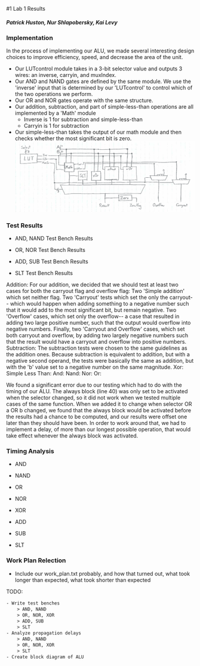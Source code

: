 #1 Lab 1 Results
##### Patrick Huston, Nur Shlapobersky, Kai Levy

### Implementation

In the process of implementing our ALU, we made several interesting design choices to improve efficiency, speed, and decrease the area of the unit.

- Our LUTcontrol module takes in a 3-bit selector value and outputs 3 wires: an inverse, carryin, and muxIndex.
- Our AND and NAND gates are defined by the same module. We use the 'inverse' input that is determined by our 'LUTcontrol' to control which of the two operations we perform.
- Our OR and NOR gates operate with the same structure.
- Our addition, subtraction, and part of simple-less-than operations are all implemented by a 'Math' module
	- Inverse is 1 for subtraction and simple-less-than
	- Carryin is 1 for subtraction
- Our simple-less-than takes the output of our math module and then checks whether the most significant bit is zero.
![A block diagram of our ALU's main components](ALUDiagram.png)

### Test Results

- AND, NAND Test Bench Results

- OR, NOR Test Bench Results

- ADD, SUB Test Bench Results

- SLT Test Bench Results

Addition: For our addition, we decided that we should test at least two cases for both the carryout flag and overflow flag: Two 'Simple addition' which set neither flag. Two 'Carryout' tests which set the only the carryout-- which would happen when adding something to a negative number such that it would add to the most significant bit, but remain negative. Two 'Overflow' cases, which set only the overflow-- a case that resulted in adding two large positive number, such that the output would overflow into negative numbers. Finally, two 'Carryout and Overflow' cases, which set both carryout and overflow, by adding two largely negative numbers such that the result would have a carryout and overflow into positive numbers.
Subtraction: The subtraction tests were chosen to the same guidelines as the addition ones. Because subtraction is equivalent to addition, but with a negative second operand, the tests were basically the same as addition, but with the 'b' value set to a negative number on the same magnitude.
Xor:
Simple Less Than:
And:
Nand:
Nor:
Or:

We found a significant error due to our testing which had to do with the timing of our ALU. The always block (line 40) was only set to be activated when the selector changed, so it did not work when we tested multiple cases of the same function. When we added it to change when selector OR a OR b changed, we found that the always block would be activated before the results had a chance to be computed, and our results were offset one later than they should have been. In order to work around that, we had to implement a delay, of more than our longest possible operation, that would take effect whenever the always block was activated.

### Timing Analysis

- AND

- NAND

- OR

- NOR

- XOR

- ADD

- SUB

- SLT


### Work Plan Relection

- Include our work_plan.txt probably, and how that turned out, what took longer than expected, what took shorter than expected



TODO:

	- Write test benches
		> AND, NAND
		> OR, NOR, XOR
		> ADD, SUB
		> SLT
	- Analyze propagation delays
		> AND, NAND
		> OR, NOR, XOR
		> SLT
	- Create block diagram of ALU

